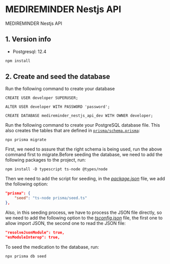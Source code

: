 # MEDIREMINDER Nestjs API

MEDIREMINDER Nestjs API

## 1. Version info

- Postgresql: 12.4

```bash
npm install
```

## 2. Create and seed the database

Run the following command to create your database

```
CREATE USER developer SUPERUSER;

ALTER USER developer WITH PASSWORD 'password';

CREATE DATABASE medireminder_nestjs_api_dev WITH OWNER developer;
```

Run the following command to create your PostgreSQL database file. This also creates the tables that are defined in [`prisma/schema.prisma`](./capstone_project/prisma/schema.prisma):

```
npx prisma migrate
```

First, we need to assure that the right schema is being used, run the above command first to migrate.Before seeding the database, we need to add the following packages to the project, run:

```nodejs
npm install -D typescript ts-node @types/node
```

Then we need to add the script for seeding, in the [_package.json_](./package.json) file, we add the following option:

```json
"prisma": {
    "seed": "ts-node prisma/seed.ts"
},
```

Also, in this seeding process, we have to process the JSON file directly, so we need to add the following option to the [_tsconfig.json_](tsconfig.json) file, the first one to allow import JSON, the second one to read the JSON file:

```json
"resolveJsonModule": true,
"esModuleInterop": true,
```

To seed the medication to the database, run:

```nodejs
npx prisma db seed
```
